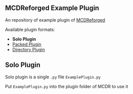 MCDReforged Example Plugin
---------

An repository of example plugin of [MCDReforged](https://github.com/Fallen-Breath/MCDReforged)

Available plugin formats:

- **Solo Plugin**
- [Packed Plugin](https://github.com/MCDReforged/MCDReforged-ExamplePlugin/tree/packed-plugin)
- [Directory Plugin](https://github.com/MCDReforged/MCDReforged-ExamplePlugin/tree/directory-plugin)

## Solo Plugin

Solo plugin is a single `.py` file `ExamplePlugin.py`

Put `ExamplePlugin.py` into the plugin folder of MCDR to use it

